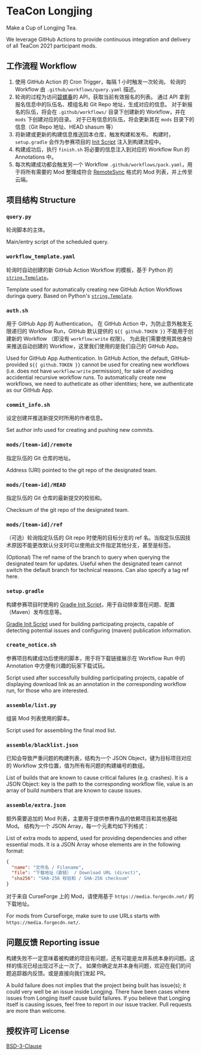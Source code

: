 # TeaCon Longjing

Make a Cup of Longjing Tea.

We leverage GitHub Actions to provide continuous integration and delivery of all TeaCon 2021 participant mods.

## 工作流程 Workflow

  1. 使用 GitHub Action 的 Cron Trigger，每隔 1 小时触发一次轮询。
     轮询的 Workflow 由 `.github/workflows/query.yaml` 描述。
  2. 轮询的过程为访问[碧螺春](https://github.com/teaconmc/Biluochun)的 API，获取当前有效报名的列表。
     通过 API 拿到报名信息中的队伍名、模组名和 Git Repo 地址，生成对应的信息。
     对于新报名的队伍，将会在 `.github/workflows/` 目录下创建新的 Workflow，并在 `mods` 下创建对应的目录。
     对于已有信息的队伍，将会更新其在 `mods` 目录下的信息（Git Repo 地址、HEAD shasum 等）
  3. 将新建或更新的构建信息推送回本仓库，触发构建和发布。
     构建时，`setup.gradle` 会作为参赛项目的 [Init Script][ref-2] 注入到构建流程中。
  4. 构建成功后，执行 `finish.sh` 将必要的信息注入到对应的 Workflow Run 的 Annotations 中。
  5. 每次构建成功都会触发另一个 Workflow `.github/workflows/pack.yaml`，用于将所有需要的 Mod 整理成符合
     [RemoteSync](https://github.com/teaconmc/RemoteSync) 格式的 Mod 列表，并上传至云端。

[ref-2]: https://docs.gradle.org/current/userguide/init_scripts.html

## 项目结构 Structure

### `query.py`

轮询脚本的主体。

Main/entry script of the scheduled query.

### `workflow_template.yaml`

轮询时自动创建的新 GitHub Action Workflow 的模板，基于 Python 的 [`string.Template`][ref-3]。

Template used for automatically creating new GitHub Action Workflows duringa query. 
Based on Python's [`string.Template`][ref-3].

[ref-3]: https://docs.python.org/3/library/string.html#string.Template

### `auth.sh`

用于 GitHub App 的 Authentication。
在 GitHub Action 中，为防止意外触发无限递归的 Workflow Run，GitHub 默认提供的 `${{ github.TOKEN }}` 不能用于创建新的 Workflow
（即没有 `workflow:write` 权限）。
为此我们需要使用其他身份来推送自动创建的 Workflow，这里我们使用的是我们自己的 GitHub App。

Used for GitHub App Authentication.
In GitHub Action, the default, GitHub-provided `${{ github.TOKEN }}` cannot be used for creating new workflows 
(i.e. does not have `workflow:write` permission), for sake of avoiding accidential recursive workflow runs. 
To automatically create new workflows, we need to autheticate as other identities; here, we authenticate as 
our GitHub App.

### `commit_info.sh`

设定创建并推送新提交时所用的作者信息。

Set author info used for creating and pushing new commits.

### `mods/[team-id]/remote`

指定队伍的 Git 仓库的地址。

Address (URI) pointed to the git repo of the designated team.

### `mods/[team-id]/HEAD`

指定队伍的 Git 仓库的最新提交的校验和。

Checksum of the git repo of the designated team.

### `mods/[team-id]/ref`

（可选）轮询指定队伍的 Git repo 时使用的目标分支的 ref 名。当指定队伍因技术原因不能更改默认分支时可以使用此文件指定其他分支，甚至是标签。

(Optional) The ref name of the branch to query when querying the designated team for updates. 
Useful when the designated team cannot switch the default branch for technical reasons. 
Can also specify a tag ref here.

### `setup.gradle`

构建参赛项目时使用的 [Gradle Init Script][ref-2]，用于自动排查潜在问题、配置（Maven）发布信息等。

[Gradle Init Script][ref-2] used for building participating projects, capable of detecting potential issues 
and configuring (maven) publication information.

### `create_notice.sh`

参赛项目构建成功后使用的脚本，用于将下载链接展示在 Workflow Run 中的 Annotation 中方便有兴趣的玩家下载试玩。

Script used after successfully building participating projects, capable of displaying download link as an 
annotation in the corresponding workflow run, for those who are interested.

### `assemble/list.py`

组装 Mod 列表使用的脚本。

Script used for assembling the final mod list.

### `assemble/blacklist.json`

已知会导致严重问题的构建列表，结构为一个 JSON Object，键为目标项目对应的 Workflow 文件位置，值为所有有问题的构建编号的数组。

List of builds that are known to cause critical failures (e.g. crashes). 
It is a JSON Object: key is the path to the corresponding workflow file, value is an array of build numbers that are known to cause issues.

### `assemble/extra.json`

额外需要追加的 Mod 列表，主要用于提供参赛作品的依赖项目和其他基础 Mod。
结构为一个 JSON Array，每一个元素均如下列格式：

List of extra mods to append, used for providing dependencies and other essential mods. 
It is a JSON Array whose elements are in the following format:

```json
{
  "name": "文件名 / Filename",
  "file": "下载地址（直链） / Download URL (direct)",
  "sha256": "SHA-256 校验和 / SHA-256 checksum"
}
```

对于来自 CurseForge 上的 Mod，请使用基于 `https://media.forgecdn.net/` 的下载地址。

For mods from CurseForge, make sure to use URLs starts with `https://media.forgecdn.net/`.

## 问题反馈 Reporting issue

构建失败不一定意味着被构建的项目有问题，还有可能是龙井系统本身的问题。这样的情况已经出现过不止一次了。
如果你确定龙井本身有问题，欢迎在我们的问题追踪器内反馈。或是直接向我们发起 PR。

A build failure does not implies that the project being built has issue(s); it could very well be an issue inside Longjing. 
There have been cases where issues from Longjing itself cause build failures. 
If you believe that Longjing itself is causing issues, feel free to report in our issue tracker. 
Pull requests are more than welcome.

## 授权许可 License

[BSD-3-Clause](./LICENSE)
